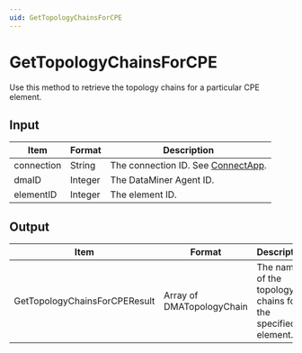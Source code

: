 ```yaml
---
uid: GetTopologyChainsForCPE
---
```


# GetTopologyChainsForCPE

Use this method to retrieve the topology chains for a particular CPE element.

## Input

| Item       | Format  | Description                                           |
|------------|---------|-------------------------------------------------------|
| connection | String  | The connection ID. See [ConnectApp](xref:ConnectApp). |
| dmaID      | Integer | The DataMiner Agent ID.                               |
| elementID  | Integer | The element ID.                                       |

## Output

| Item                          | Format                    | Description                                                 |
|-------------------------------|---------------------------|-------------------------------------------------------------|
| GetTopologyChainsForCPEResult | Array of DMATopologyChain | The names of the topology chains for the specified element. |
